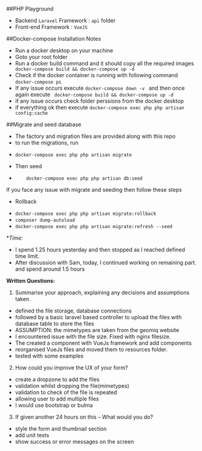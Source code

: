 ##PHP Playground 

<a id="your-comments"></a>

* Backend `Laravel` Framework : `api` folder
* Front-end Framework : `VueJS` 


<a id="the-installation"></a>
##Docker-compose Installation Notes

- Run a docker desktop on your machine
- Goto your root folder
- Run a docker build command and it should copy all the required images
`` docker-compose build && docker-compose up -d``
- Check if the docker container is running with following command
``docker-compose ps``
- If any issue occurs execute ``docker-compose down -v `` and then once again execute `` docker-compose build && docker-compose up -d``
- if any issue occurs check folder perssions from the docker desktop
- if everything ok then execute ``docker-compose exec php php artisan config:cache``


##Migrate and seed database
- The factory and migration files are provided along with this repo
- to run the migrations, run 
* ``docker-compose exec php php artisan migrate``
- Then seed
* ``    docker-compose exec php php artisan db:seed``

If you face any issue with migrate and seeding then follow these steps
- Rollback 
* ``docker-compose exec php php artisan migrate:rollback``
* ``composer dump-autoload``
* ``docker-compose exec php php artisan migrate:refresh --seed``

**Time:*
 
* I spend 1.25 hours yesterday and then stopped as I reached defined time limit. 
* After discussion with Sam, today, I continued working on remaining part. and spend around 1.5 hours


**Written Questions:**

1. Summarise your approach, explaining any decisions and assumptions taken.
- defined the file storage, database connections
- followed by a basic laravel based controller to upload the files with database table to store the files
- ASSUMPTION: the mimetypes are taken from the geomiq website
- I encountered issue with the file size. Fixed with nginx filesize.
- The created a component with VueJs framework and add components
- reorganised VueJs files and moved them to resources folder.
- tested with some examples

2. How could you improve the UX of your form?
- create a dropzone to add the files
- validation whilst dropping the file(mimetypes)
- validation to check of the file is repeated
- allowing user to add multiple files
- I would use bootstrap or bulma
3. If given another 24 hours on this – What would you do?
- style the form and thumbnail section
- add unit tests
- show success or error messages on the screen
 


